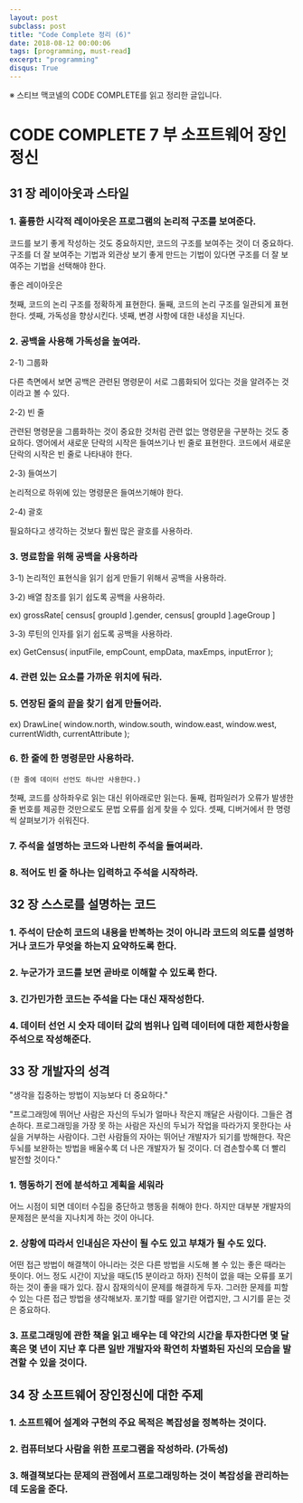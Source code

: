 ```yaml
---
layout: post
subclass: post
title: "Code Complete 정리 (6)"
date: 2018-08-12 00:00:06
tags: [programming, must-read]
excerpt: "programming"
disqus: True
---
```


※ 스티브 맥코넬의 CODE COMPLETE를 읽고 정리한 글입니다.

# CODE COMPLETE 7 부 소프트웨어 장인정신

## 31 장 레이아웃과 스타일

### 1. 훌륭한 시각적 레이아웃은 프로그램의 논리적 구조를 보여준다.

코드를 보기 좋게 작성하는 것도 중요하지만, 코드의 구조를 보여주는 것이 더 중요하다. 구조를 더 잘 보여주는 기법과 외관상 보기 좋게 만드는 기법이 있다면 구조를 더 잘 보여주는 기법을 선택해야 한다.

좋은 레이아웃은

첫째, 코드의 논리 구조를 정확하게 표현한다.
둘째, 코드의 논리 구조를 일관되게 표현한다.
셋째, 가독성을 향상시킨다.
넷째, 변경 사항에 대한 내성을 지닌다.

### 2. 공백을 사용해 가독성을 높여라.

2-1) 그룹화

다른 측면에서 보면 공백은 관련된 명령문이 서로 그룹화되어 있다는 것을 알려주는 것이라고 볼 수 있다.

2-2) 빈 줄

관련된 명령문을 그룹화하는 것이 중요한 것처럼 관련 없는 명령문을 구분하는 것도 중요하다. 영어에서 새로운 단락의 시작은 들여쓰기나 빈 줄로 표현한다. 코드에서 새로운 단락의 시작은 빈 줄로 나타내야 한다.

2-3) 들여쓰기

논리적으로 하위에 있는 명령문은 들여쓰기해야 한다.

2-4) 괄호

필요하다고 생각하는 것보다 훨씬 많은 괄호를 사용하라.

### 3. 명료함을 위해 공백을 사용하라

3-1) 논리적인 표현식을 읽기 쉽게 만들기 위해서 공백을 사용하라.

3-2) 배열 참조를 읽기 쉽도록 공백을 사용하라.

ex)
grossRate[ census[ groupId ].gender, census[ groupId ].ageGroup ]

3-3) 루틴의 인자를 읽기 쉽도록 공백을 사용하라.

ex)
GetCensus( inputFile, empCount, empData, maxEmps, inputError );

### 4. 관련 있는 요소를 가까운 위치에 둬라.

### 5. 연장된 줄의 끝을 찾기 쉽게 만들어라.

ex)
DrawLine(
window.north,
window.south,
window.east,
window.west,
currentWidth,
currentAttribute
);

### 6. 한 줄에 한 명령문만 사용하라.

    (한 줄에 데이터 선언도 하나만 사용한다.)

첫째, 코드를 상하좌우로 읽는 대신 위아래로만 읽는다.
둘째, 컴파일러가 오류가 발생한 줄 번호를 제공한 것만으로도 문법 오류를 쉽게 찾을 수 있다.
셋째, 디버거에서 한 명령씩 살펴보기가 쉬워진다.

### 7. 주석을 설명하는 코드와 나란히 주석을 들여써라.

### 8. 적어도 빈 줄 하나는 입력하고 주석을 시작하라.

## 32 장 스스로를 설명하는 코드

### 1. 주석이 단순히 코드의 내용을 반복하는 것이 아니라 코드의 의도를 설명하거나 코드가 무엇을 하는지 요약하도록 한다.

### 2. 누군가가 코드를 보면 곧바로 이해할 수 있도록 한다.

### 3. 긴가민가한 코드는 주석을 다는 대신 재작성한다.

### 4. 데이터 선언 시 숫자 데이터 값의 범위나 입력 데이터에 대한 제한사항을 주석으로 작성해준다.

## 33 장 개발자의 성격

"생각을 집중하는 방법이 지능보다 더 중요하다."

"프로그래밍에 뛰어난 사람은 자신의 두뇌가 얼마나 작은지 깨달은 사람이다. 그들은 겸손하다. 프로그래밍을 가장 못 하는 사람은 자신의 두뇌가 작업을 따라가지 못한다는 사실을 거부하는 사람이다. 그런 사람들의 자아는 뛰어난 개발자가 되기를 방해한다. 작은 두뇌를 보완하는 방법을 배울수록 더 나은 개발자가 될 것이다. 더 겸손할수록 더 빨리 발전할 것이다."

### 1. 행동하기 전에 분석하고 계획을 세워라

어느 시점이 되면 데이터 수집을 중단하고 행동을 취해야 한다. 하지만 대부분 개발자의 문제점은 분석을 지나치게 하는 것이 아니다.

### 2. 상황에 따라서 인내심은 자산이 될 수도 있고 부채가 될 수도 있다.

어떤 접근 방법이 해결책이 아니라는 것은 다른 방법을 시도해 볼 수 있는 좋은 때라는 뜻이다. 어느 정도 시간이 지났을 때도(15 분이라고 하자) 진척이 없을 때는 오류를 포기하는 것이 좋을 때가 있다. 잠시 잠재의식이 문제를 해결하게 두자. 그러한 문제를 피할 수 있는 다른 접근 방법을 생각해보자. 포기할 때를 알기란 어렵지만, 그 시기를 묻는 것은 중요하다.

### 3. 프로그래밍에 관한 책을 읽고 배우는 데 약간의 시간을 투자한다면 몇 달 혹은 몇 년이 지난 후 다른 일반 개발자와 확연히 차별화된 자신의 모습을 발견할 수 있을 것이다.

## 34 장 소프트웨어 장인정신에 대한 주제

### 1. 소프트웨어 설계와 구현의 주요 목적은 복잡성을 정복하는 것이다.

### 2. 컴퓨터보다 사람을 위한 프로그램을 작성하라. (가독성)

### 3. 해결책보다는 문제의 관점에서 프로그래밍하는 것이 복잡성을 관리하는 데 도움을 준다.

